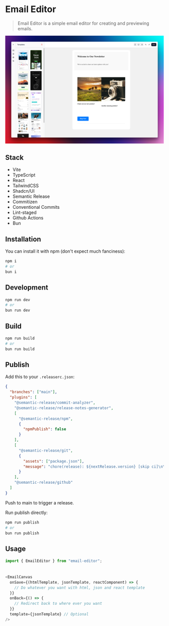 # Email Editor
> Email Editor is a simple email editor for creating and previewing emails.

![Email Editor](./.github/images/sc.png)

## Stack

- Vite
- TypeScript
- React
- TailwindCSS
- Shadcn/UI
- Semantic Release
- Commitizen
- Conventional Commits
- Lint-staged
- Github Actions
- Bun

## Installation

You can install it with npm (don't expect much fanciness):

```bash
npm i
# or
bun i
```

## Development

```bash
npm run dev
# or
bun run dev
```

## Build

```bash
npm run build
# or
bun run build
```

## Publish

Add this to your `.releaserc.json`:

```json
{
  "branches": ["main"],
  "plugins": [
    "@semantic-release/commit-analyzer",
    "@semantic-release/release-notes-generator",
    [
      "@semantic-release/npm",
      {
        "npmPublish": false
      }
    ],
    [
      "@semantic-release/git",
      {
        "assets": ["package.json"],
        "message": "chore(release): ${nextRelease.version} [skip ci]\n\n${nextRelease.notes}"
      }
    ],
    "@semantic-release/github"
  ]
}
```

Push to main to trigger a release.

Run publish directly:

```bash
npm run publish
# or
bun run publish
```

## Usage

```javascript
import { EmailEditor } from "email-editor";


<EmailCanvas
  onSave={(htmlTemplate, jsonTemplate, reactComponent) => {
    // Do whatever you want with html, json and react template
  }}
  onBack={() => {
    // Redirect back to where ever you want
  }}
  template={jsonTemplate} // Optional
/>
```
